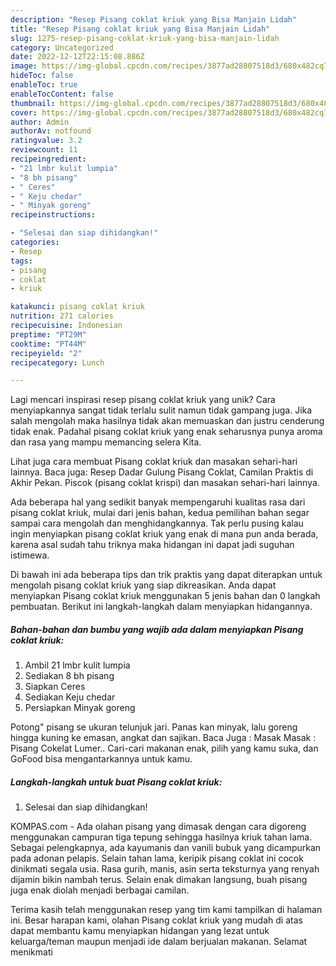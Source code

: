 ```yaml
---
description: "Resep Pisang coklat kriuk yang Bisa Manjain Lidah"
title: "Resep Pisang coklat kriuk yang Bisa Manjain Lidah"
slug: 1275-resep-pisang-coklat-kriuk-yang-bisa-manjain-lidah
category: Uncategorized
date: 2022-12-12T22:15:08.886Z
image: https://img-global.cpcdn.com/recipes/3877ad28807518d3/680x482cq70/pisang-coklat-kriuk-foto-resep-utama.jpg
hideToc: false
enableToc: true
enableTocContent: false
thumbnail: https://img-global.cpcdn.com/recipes/3877ad28807518d3/680x482cq70/pisang-coklat-kriuk-foto-resep-utama.jpg
cover: https://img-global.cpcdn.com/recipes/3877ad28807518d3/680x482cq70/pisang-coklat-kriuk-foto-resep-utama.jpg
author: Admin
authorAv: notfound
ratingvalue: 3.2
reviewcount: 11
recipeingredient:
- "21 lmbr kulit lumpia"
- "8 bh pisang"
- " Ceres"
- " Keju chedar"
- " Minyak goreng"
recipeinstructions:

- "Selesai dan siap dihidangkan!"
categories:
- Resep
tags:
- pisang
- coklat
- kriuk

katakunci: pisang coklat kriuk 
nutrition: 271 calories
recipecuisine: Indonesian
preptime: "PT29M"
cooktime: "PT44M"
recipeyield: "2"
recipecategory: Lunch

---
```





Lagi mencari inspirasi resep pisang coklat kriuk yang unik? Cara menyiapkannya sangat tidak terlalu sulit namun tidak gampang juga. Jika salah mengolah maka hasilnya tidak akan memuaskan dan justru cenderung tidak enak. Padahal pisang coklat kriuk yang enak seharusnya punya aroma dan rasa yang mampu memancing selera Kita.





Lihat juga cara membuat Pisang coklat kriuk dan masakan sehari-hari lainnya. Baca juga: Resep Dadar Gulung Pisang Coklat, Camilan Praktis di Akhir Pekan. Piscok (pisang coklat krispi) dan masakan sehari-hari lainnya.

Ada beberapa hal yang sedikit banyak mempengaruhi kualitas rasa dari pisang coklat kriuk, mulai dari jenis bahan, kedua pemilihan bahan segar sampai cara mengolah dan menghidangkannya. Tak perlu pusing kalau ingin menyiapkan pisang coklat kriuk yang enak di mana pun anda berada, karena asal sudah tahu triknya maka hidangan ini dapat jadi suguhan istimewa.






Di bawah ini ada beberapa tips dan trik praktis yang dapat diterapkan untuk mengolah pisang coklat kriuk yang siap dikreasikan. Anda dapat menyiapkan Pisang coklat kriuk menggunakan 5 jenis bahan dan 0 langkah pembuatan. Berikut ini langkah-langkah dalam menyiapkan hidangannya.

<!--inarticleads1-->

##### Bahan-bahan dan bumbu yang wajib ada dalam menyiapkan Pisang coklat kriuk:

1. Ambil 21 lmbr kulit lumpia
1. Sediakan 8 bh pisang
1. Siapkan  Ceres
1. Sediakan  Keju chedar
1. Persiapkan  Minyak goreng


Potong&#34; pisang se ukuran telunjuk jari. Panas kan minyak, lalu goreng hingga kuning ke emasan, angkat dan sajikan. Baca Juga : Masak Masak : Pisang Cokelat Lumer.. Cari-cari makanan enak, pilih yang kamu suka, dan GoFood bisa mengantarkannya untuk kamu. 

<!--inarticleads2-->

##### Langkah-langkah untuk buat Pisang coklat kriuk:


1. Selesai dan siap dihidangkan!

KOMPAS.com - Ada olahan pisang yang dimasak dengan cara digoreng menggunakan campuran tiga tepung sehingga hasilnya kriuk tahan lama. Sebagai pelengkapnya, ada kayumanis dan vanili bubuk yang dicampurkan pada adonan pelapis. Selain tahan lama, keripik pisang coklat ini cocok dinikmati segala usia. Rasa gurih, manis, asin serta teksturnya yang renyah dijamin bikin nambah terus. Selain enak dimakan langsung, buah pisang juga enak diolah menjadi berbagai camilan. 

Terima kasih telah menggunakan resep yang tim kami tampilkan di halaman ini. Besar harapan kami, olahan Pisang coklat kriuk yang mudah di atas dapat membantu kamu menyiapkan hidangan yang lezat untuk keluarga/teman maupun menjadi ide dalam berjualan makanan. Selamat menikmati
